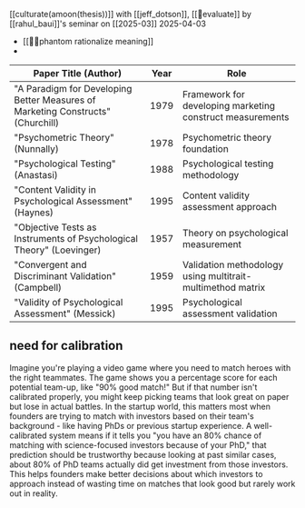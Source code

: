 [[culturate(amoon(thesis))]] with [[jeff_dotson]], [[💜evaluate]] by [[rahul_baui]]'s seminar on [[2025-03]]
2025-04-03
- [[📝👻phantom rationalize meaning]]
- 

| Paper Title (Author) | Year | Role |
|------------|------|------|
| "A Paradigm for Developing Better Measures of Marketing Constructs" (Churchill) | 1979 | Framework for developing marketing construct measurements |
| "Psychometric Theory" (Nunnally) | 1978 | Psychometric theory foundation |
| "Psychological Testing" (Anastasi) | 1988 | Psychological testing methodology |
| "Content Validity in Psychological Assessment" (Haynes) | 1995 | Content validity assessment approach |
| "Objective Tests as Instruments of Psychological Theory" (Loevinger) | 1957 | Theory on psychological measurement |
| "Convergent and Discriminant Validation" (Campbell) | 1959 | Validation methodology using multitrait-multimethod matrix |
| "Validity of Psychological Assessment" (Messick) | 1995 | Psychological assessment validation |


## need for calibration
Imagine you're playing a video game where you need to match heroes with the right teammates. The game shows you a percentage score for each potential team-up, like "90% good match!" But if that number isn't calibrated properly, you might keep picking teams that look great on paper but lose in actual battles. In the startup world, this matters most when founders are trying to match with investors based on their team's background - like having PhDs or previous startup experience. A well-calibrated system means if it tells you "you have an 80% chance of matching with science-focused investors because of your PhD," that prediction should be trustworthy because looking at past similar cases, about 80% of PhD teams actually did get investment from those investors. This helps founders make better decisions about which investors to approach instead of wasting time on matches that look good but rarely work out in reality.

